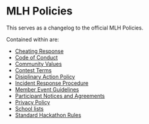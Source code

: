 # MLH Policies

This serves as a changelog to the official MLH Policies.

Contained within are:

-   [Cheating Response](cheating-response.md)
-   [Code of Conduct](code-of-conduct.md)
-   [Community Values](community-values.md)
-   [Contest Terms](contest-terms.md)
-   [Disiplinary Action Policy](disciplinary-action.md)
-   [Incident Response Procedure](incident-response.md)
-   [Member Event Guidelines](member-event-guidelines.md)
-   [Participant Notices and Agreements](participant-notices-and-agreements.md)
-   [Privacy Policy](privacy-policy.md)
-   [School lists](schools.csv)
-   [Standard Hackathon Rules](standard-hackathon-rules.md)
